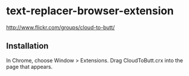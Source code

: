 # text-replacer-browser-extension



http://www.flickr.com/groups/cloud-to-butt/

## Installation

In Chrome, choose Window > Extensions.  Drag CloudToButt.crx into the page that appears.